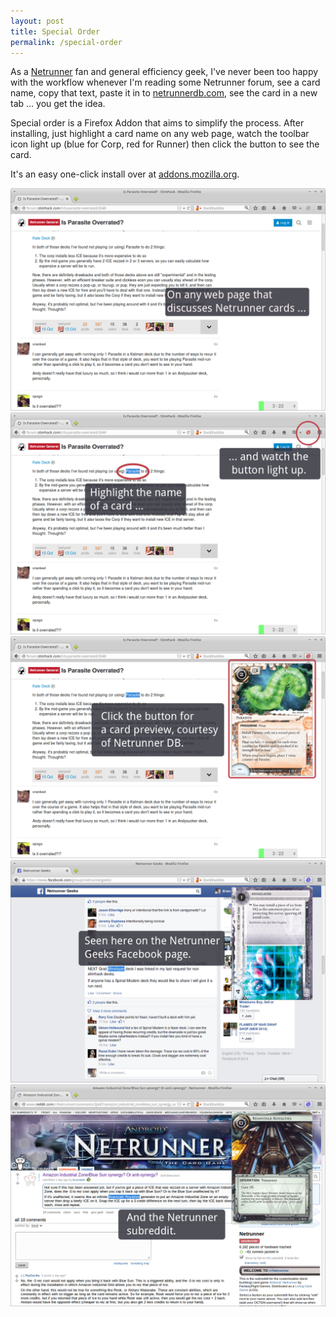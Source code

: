 ```yaml
---
layout: post
title: Special Order
permalink: /special-order
---
```


As a [Netrunner][1] fan and general efficiency geek, I've never been
too happy with the workflow whenever I'm reading some Netrunner forum,
see a card name, copy that text, paste it in to [netrunnerdb.com][2],
see the card in a new tab ... you get the idea.

Special order is a Firefox Addon that aims to simplify the
process. After installing, just highlight a card name on any web page,
watch the toolbar icon light up (blue for Corp, red for Runner) then
click the button to see the card.

It's an easy one-click install over at [addons.mozilla.org][3].

<div id="carousel-example-generic" class="carousel slide" data-ride="carousel">

  <!-- Wrapper for slides -->
  <div class="carousel-inner">
    <div class="item active">
      <img src="/images/special-order/stimhack-1.png" alt="Stimhack">
    </div>
    <div class="item">
      <img src="/images/special-order/stimhack-2.png" alt="Stimhack">
    </div>
    <div class="item">
      <img src="/images/special-order/stimhack-3.png" alt="Stimhack">
    </div>
    <div class="item">
      <img src="/images/special-order/netrunner-geeks.png" alt="Netrunner Geeks">
    </div>
    <div class="item">
      <img src="/images/special-order/reddit.png" alt="Reddit">
    </div>

  </div>

  <!-- Controls -->
  <a class="left carousel-control" href="#carousel-example-generic" role="button" data-slide="prev">
    <span class="glyphicon glyphicon-chevron-left"></span>
  </a>
  <a class="right carousel-control" href="#carousel-example-generic" role="button" data-slide="next">
    <span class="glyphicon glyphicon-chevron-right"></span>
  </a>
</div>


[1]: http://www.fantasyflightgames.com/edge_minisite.asp?eidm=207
[2]: http://netrunnerdb.com
[3]: https://addons.mozilla.org/en-US/firefox/addon/special-order/
